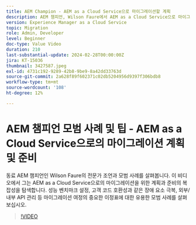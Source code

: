 ```yaml
---
title: AEM Champion - AEM as a Cloud Service으로 마이그레이션할 계획
description: AEM 챔피언, Wilson Faure에서 AEM as a Cloud Service으로 마이그레이션할 준비 및 계획에 대한 전문가의 조언을 얻으십시오.
version: Experience Manager as a Cloud Service
topic: Migration
role: Admin, Developer
level: Beginner
doc-type: Value Video
duration: 210
last-substantial-update: 2024-02-28T00:00:00Z
jira: KT-15036
thumbnail: 3427587.jpeg
exl-id: 4731c192-9289-42b8-9be9-8a42dd33763d
source-git-commit: 2a628f89f602371c02db5204956d9397f306bdb8
workflow-type: tm+mt
source-wordcount: '108'
ht-degree: 12%

---
```


# AEM 챔피언 모범 사례 및 팁 - AEM as a Cloud Service으로의 마이그레이션 계획 및 준비

동료 AEM 챔피언인 Wilson Faure의 전문가 조언과 모범 사례를 살펴봅니다. 이 비디오에서 그는 AEM as a Cloud Service으로의 마이그레이션을 위한 계획과 준비의 복잡성을 탐색합니다. 성능 벤치마크 설정, 고객 코드 호환성과 같은 장애 요소 극복, 외부/내부 API 관리 등 마이그레이션 여정의 중요한 이정표에 대한 유용한 모범 사례를 살펴보십시오.

>[!VIDEO](https://video.tv.adobe.com/v/3427587/?learn=on)
